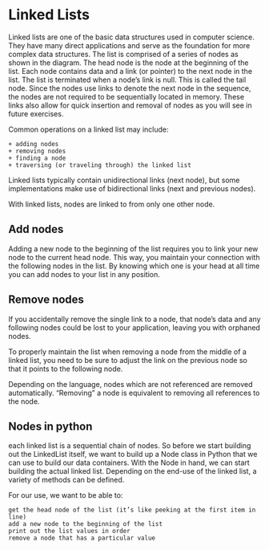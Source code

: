 # Linked Lists
Linked lists are one of the basic data structures used in computer science. They have many direct applications and serve as the foundation for more complex data structures.
The list is comprised of a series of nodes as shown in the diagram. The head node is the node at the beginning of the list. Each node contains data and a link (or pointer) to the next node in the list. The list is terminated when a node’s link is null. This is called the tail node.
Since the nodes use links to denote the next node in the sequence, the nodes are not required to be sequentially located in memory. These links also allow for quick insertion and removal of nodes as you will see in future exercises.

Common operations on a linked list may include:

    + adding nodes
    + removing nodes
    + finding a node
    + traversing (or traveling through) the linked list

Linked lists typically contain unidirectional links (next node), but some implementations make use of bidirectional links (next and previous nodes).

With linked lists, nodes are linked to from only one other node.
## Add nodes
Adding a new node to the beginning of the list requires you to link your new node to the current head node. This way, you maintain your connection with the following nodes in the list.
By knowing which one is your head at all time you can add nodes to your list in any position.
## Remove nodes
If you accidentally remove the single link to a node, that node’s data and any following nodes could be lost to your application, leaving you with orphaned nodes.

To properly maintain the list when removing a node from the middle of a linked list, you need to be sure to adjust the link on the previous node so that it points to the following node.

Depending on the language, nodes which are not referenced are removed automatically. “Removing” a node is equivalent to removing all references to the node.
## Nodes in python
each linked list is a sequential chain of nodes. So before we start building out the LinkedList itself, we want to build up a Node class in Python that we can use to build our data containers.
With the Node in hand, we can start building the actual linked list. Depending on the end-use of the linked list, a variety of methods can be defined.

For our use, we want to be able to:

    get the head node of the list (it’s like peeking at the first item in line)
    add a new node to the beginning of the list
    print out the list values in order
    remove a node that has a particular value



